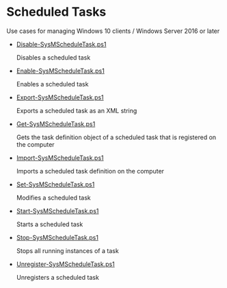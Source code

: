 # Scheduled Tasks
Use cases for managing Windows 10 clients / Windows Server 2016 or later

+ [Disable-SysMScheduleTask.ps1](./Disable-SysMScheduleTask.ps1)

  Disables a scheduled task

+ [Enable-SysMScheduleTask.ps1](./Enable-SysMScheduleTask.ps1)

  Enables a scheduled task

+ [Export-SysMScheduleTask.ps1](./Export-SysMScheduleTask.ps1)

  Exports a scheduled task as an XML string

+ [Get-SysMScheduleTask.ps1](./Get-SysMScheduleTask.ps1)

  Gets the task definition object of a scheduled task that is registered on the computer

+ [Import-SysMScheduleTask.ps1](./Import-SysMScheduleTask.ps1)

  Imports a scheduled task definition on the computer

+ [Set-SysMScheduleTask.ps1](./Set-SysMScheduleTask.ps1)

  Modifies a scheduled task

+ [Start-SysMScheduleTask.ps1](./Start-SysMScheduleTask.ps1)

  Starts a scheduled task

+ [Stop-SysMScheduleTask.ps1](./Stop-SysMScheduleTask.ps1)

  Stops all running instances of a task

+ [Unregister-SysMScheduleTask.ps1](./Unregister-SysMScheduleTask.ps1)

  Unregisters a scheduled task